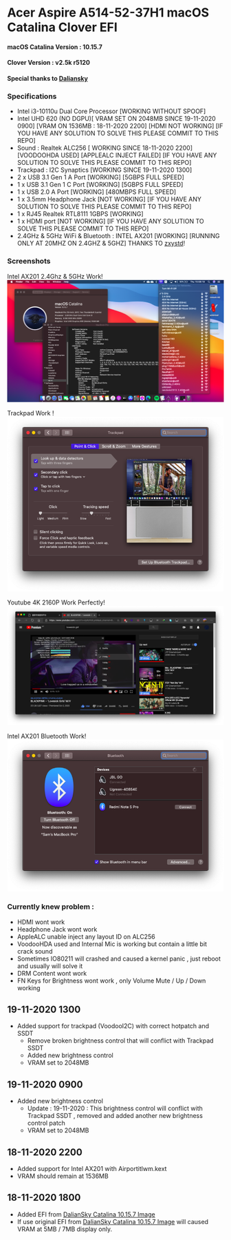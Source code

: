 # Acer Aspire A514-52-37H1 macOS Catalina Clover EFI

#### macOS Catalina Version : 10.15.7
#### Clover Version : v2.5k r5120
#### Special thanks to [Daliansky](https://github.com/daliansky)

### Specifications
- Intel i3-10110u Dual Core Processor [WORKING WITHOUT SPOOF]
- Intel UHD 620 (NO DGPU)[ VRAM SET ON 2048MB SINCE 19-11-2020 0900] [VRAM ON 1536MB : 18-11-2020 2200] [HDMI NOT WORKING] [IF YOU HAVE ANY SOLUTION TO SOLVE THIS PLEASE COMMIT TO THIS REPO]
- Sound : Realtek ALC256 [ WORKING SINCE 18-11-2020 2200] [VOODOOHDA USED] [APPLEALC INJECT FAILED] [IF YOU HAVE ANY SOLUTION TO SOLVE THIS PLEASE COMMIT TO THIS REPO]
- Trackpad : I2C Synaptics [WORKING SINCE 19-11-2020 1300]
- 2 x USB 3.1 Gen 1 A Port [WORKING] [5GBPS FULL SPEED]
- 1 x USB 3.1 Gen 1 C Port [WORKING] [5GBPS FULL SPEED]
- 1 x USB 2.0 A Port [WORKING] [480MBPS FULL SPEED]
- 1 x 3.5mm Headphone Jack [NOT WORKING] [IF YOU HAVE ANY SOLUTION TO SOLVE THIS PLEASE COMMIT TO THIS REPO]
- 1 x RJ45 Realtek RTL8111 1GBPS [WORKING]
- 1 x HDMI port [NOT WORKING] [IF YOU HAVE ANY SOLUTION TO SOLVE THIS PLEASE COMMIT TO THIS REPO]
- 2.4GHz & 5GHz WiFi & Bluetooth : INTEL AX201 [WORKING] [RUNNING ONLY AT 20MHZ ON 2.4GHZ & 5GHZ] THANKS TO [zxystd](https://github.com/zxystd)!

### Screenshots 
Intel AX201 2.4Ghz & 5GHz Work!
![image](https://raw.githubusercontent.com/samleong123/Acer-Aspire-A514-52-37H1-macOS-Catalina-Clover-EFI/main/Screenshots/Screenshot%202020-11-19%20at%203.08.20%20PM.png)

Trackpad Work !
![image](https://raw.githubusercontent.com/samleong123/Acer-Aspire-A514-52-37H1-macOS-Catalina-Clover-EFI/main/Screenshots/Screenshot%202020-11-19%20at%203.08.45%20PM.png)

Youtube 4K 2160P Work Perfectly!
![image](https://raw.githubusercontent.com/samleong123/Acer-Aspire-A514-52-37H1-macOS-Catalina-Clover-EFI/main/Screenshots/Screenshot%202020-11-19%20at%203.09.50%20PM.png)

Intel AX201 Bluetooth Work!
![image](https://raw.githubusercontent.com/samleong123/Acer-Aspire-A514-52-37H1-macOS-Catalina-Clover-EFI/main/Screenshots/Screenshot%202020-11-19%20at%203.13.41%20PM.png)

### Currently knew problem : 
- HDMI wont work
- Headphone Jack wont work
- AppleALC unable inject any layout ID on ALC256
- VoodooHDA used and Internal Mic is working but contain a little bit crack sound
- Sometimes IO80211 will crashed and caused a kernel panic , just reboot and usually will solve it
- DRM Content wont work
- FN Keys for Brightness wont work , only Volume Mute / Up / Down working


## 19-11-2020 1300
- Added support for trackpad (VoodooI2C) with correct hotpatch and SSDT
    - Remove broken brightness control that will conflict with Trackpad SSDT
    - Added new brightness control 
    - VRAM set to 2048MB

## 19-11-2020 0900
- Added new brightness control
  - Update : 19-11-2020 : This brightness control will conflict with Trackpad SSDT , removed and added another new brightness control patch
  - VRAM set to 2048MB

## 18-11-2020 2200
- Added support for Intel AX201 with Airportitlwm.kext
- VRAM should remain at 1536MB

## 18-11-2020 1800
- Added EFI from [DalianSky Catalina 10.15.7 Image](http://blog.daliansky.net/macOS-Catalina-10.15.7-19H2-Release-version-with-Clover-5122-original-image-Double-EFI-Version-UEFI-and-MBR.html)
- If use original EFI from [DalianSky Catalina 10.15.7 Image](http://blog.daliansky.net/macOS-Catalina-10.15.7-19H2-Release-version-with-Clover-5122-original-image-Double-EFI-Version-UEFI-and-MBR.html) will caused VRAM at 5MB / 7MB display only.
